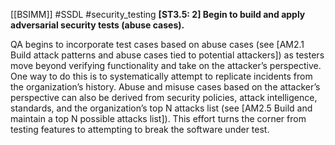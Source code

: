 [[BSIMM]] #SSDL #security_testing
**[ST3.5: 2] Begin to build and apply adversarial security tests (abuse cases).**


QA begins to incorporate test cases based on abuse cases (see [AM2.1 Build attack patterns and abuse cases tied to potential attackers]) as testers move beyond verifying functionality and take on the attacker’s perspective. One way to do this is to systematically attempt to replicate incidents from the organization’s history. Abuse and misuse cases based on the attacker’s perspective can also be derived from security policies, attack intelligence, standards, and the organization’s top N attacks list (see [AM2.5 Build and maintain a top N possible attacks list]). This effort turns the corner from testing features to attempting to break the software under test.


 